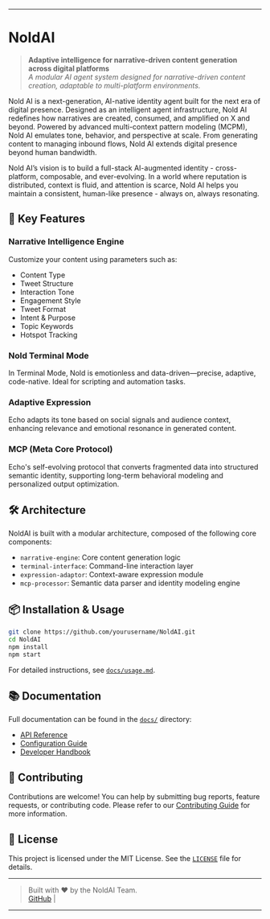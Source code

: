 
---

# NoldAI

> **Adaptive intelligence for narrative-driven content generation across digital platforms**  
> _A modular AI agent system designed for narrative-driven content creation, adaptable to multi-platform environments._

Nold AI is a next-generation, AI-native identity agent built for the next era of digital presence. Designed as an intelligent agent infrastructure, Nold AI redefines how narratives are created, consumed, and amplified on X and beyond. Powered by advanced multi-context pattern modeling (MCPM), Nold AI emulates tone, behavior, and perspective at scale. From generating content to managing inbound flows, Nold AI extends digital presence beyond human bandwidth.

Nold AI’s vision is to build a full-stack AI-augmented identity - cross-platform, composable, and ever-evolving. In a world where reputation is distributed, context is fluid, and attention is scarce, Nold AI helps you maintain a consistent, human-like presence - always on, always resonating.

## 🧠 Key Features

### Narrative Intelligence Engine
Customize your content using parameters such as:
- Content Type
- Tweet Structure
- Interaction Tone
- Engagement Style
- Tweet Format
- Intent & Purpose
- Topic Keywords
- Hotspot Tracking

### Nold Terminal Mode
In Terminal Mode, Nold is emotionless and data-driven—precise, adaptive, code-native. Ideal for scripting and automation tasks.

### Adaptive Expression
Echo adapts its tone based on social signals and audience context, enhancing relevance and emotional resonance in generated content.

### MCP (Meta Core Protocol)
Echo's self-evolving protocol that converts fragmented data into structured semantic identity, supporting long-term behavioral modeling and personalized output optimization.

## 🛠 Architecture

NoldAI is built with a modular architecture, composed of the following core components:
- `narrative-engine`: Core content generation logic
- `terminal-interface`: Command-line interaction layer
- `expression-adaptor`: Context-aware expression module
- `mcp-processor`: Semantic data parser and identity modeling engine

## 📦 Installation & Usage

```bash
git clone https://github.com/yourusername/NoldAI.git
cd NoldAI
npm install
npm start
```

For detailed instructions, see [`docs/usage.md`](docs/usage.md).

## 📚 Documentation

Full documentation can be found in the [`docs/`](docs/) directory:
- [API Reference](docs/api.md)
- [Configuration Guide](docs/configuration.md)
- [Developer Handbook](docs/development.md)

## 🤝 Contributing

Contributions are welcome! You can help by submitting bug reports, feature requests, or contributing code. Please refer to our [Contributing Guide](CONTRIBUTING.md) for more information.

## 📄 License

This project is licensed under the MIT License. See the [`LICENSE`](LICENSE) file for details.

---

> Built with ❤️ by the NoldAI Team.  
> [GitHub](https://github.com/noldai-cz/NoldAI) | 

--- 
